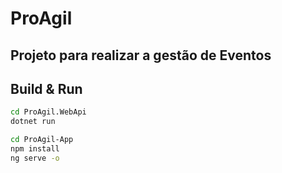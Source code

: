 # ProAgil

## Projeto para realizar a gestão de Eventos

## Build & Run

```sh
cd ProAgil.WebApi
dotnet run

cd ProAgil-App
npm install
ng serve -o
```
